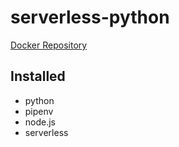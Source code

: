 # serverless-python

[Docker Repository](https://cloud.docker.com/u/ridibooks/repository/docker/ridibooks/serverless-python)

## Installed
- python
- pipenv
- node.js
- serverless
